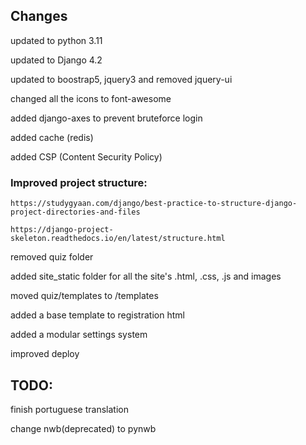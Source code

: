 
## Changes
updated to python 3.11

updated to Django 4.2

updated to boostrap5, jquery3 and removed jquery-ui

changed all the icons to font-awesome

added django-axes to prevent bruteforce login 

added cache (redis)

added CSP (Content Security Policy)


### Improved project structure:

    https://studygyaan.com/django/best-practice-to-structure-django-project-directories-and-files
    
    https://django-project-skeleton.readthedocs.io/en/latest/structure.html

removed quiz folder

added site_static folder for all the site's .html, .css, .js and images

moved quiz/templates to /templates

added a base template to registration html

added a modular settings system

improved deploy


## TODO:
finish portuguese translation

change nwb(deprecated) to pynwb
